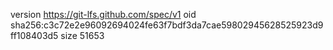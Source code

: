 version https://git-lfs.github.com/spec/v1
oid sha256:c3c72e2e96092694024fe63f7bdf3da7cae59802945628525923d9ff108403d5
size 51653
